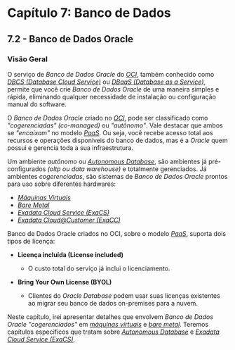 # Capítulo 7: Banco de Dados

## 7.2 - Banco de Dados Oracle

### __Visão Geral__

O serviço de _Banco de Dados Oracle_ do _[OCI](https://www.oracle.com/cloud/)_, também conhecido como _[DBCS (Database Cloud Service)](https://docs.oracle.com/pt-br/iaas/Content/Database/Concepts/databaseoverview.htm)_ ou _[DBaaS (Database as a Service)](https://en.wikipedia.org/wiki/Data_as_a_service)_, permite que você crie _Banco de Dados Oracle_ de uma maneira simples e rápida, eliminando qualquer necessidade de instalação ou configuração manual do software.

O _Banco de Dados Oracle_ criado no _[OCI](https://www.oracle.com/cloud/)_, pode ser classificado como _"cogerenciadas" (co-managed)_ ou _"autônomo"_. Vale destacar que ambos se _"encaixam"_ no modelo _[PaaS](https://pt.wikipedia.org/wiki/Plataforma_como_servi%C3%A7o)_. Ou seja, você recebe acesso total aos recursos e operações disponíveis do banco de dados, mas é a _Oracle_ quem possui e gerencia toda a sua infraestrutura.

Um ambiente _autônomo_ ou _[Autonomous Database](https://docs.oracle.com/pt-br/iaas/Content/Database/Concepts/adboverview.htm#Overview_of_Autonomous_Databases)_, são ambientes já pré-configurados _(oltp ou data warehouse)_ e totalmente gerenciados. Já ambientes _cogerenciadas_, são sistemas de _Banco de Dados Oracle_ prontos para uso sobre diferentes hardwares:

- _[Máquinas Virtuais](https://docs.oracle.com/pt-br/iaas/Content/Database/Concepts/overview.htm#Virtual)_
- _[Bare Metal](https://docs.oracle.com/pt-br/iaas/Content/Database/Concepts/overview.htm#baremetal)_
- _[Exadata Cloud Service (ExaCS)](https://docs.oracle.com/pt-br/iaas/Content/Database/Concepts/exaoverview.htm)_
- _[Exadata Cloud@Customer (ExaCC)](https://docs.oracle.com/pt-br/iaas/exadata/index.html)_

Banco de Dados Oracle criados no OCI, sobre o modelo _[PaaS](https://pt.wikipedia.org/wiki/Plataforma_como_servi%C3%A7o)_, suporta dois tipos de licença:

- **Licença incluída (License included)**
    - O custo total do serviço já inclui o licenciamento.
    
- **Bring Your Own License (BYOL)**
    - Clientes do _Oracle Database_ podem usar suas licenças existentes ao migrar seu banco de dados on-premises para a nuvem. 

Neste capítulo, irei apresentar detalhes que envolvem _Banco de Dados Oracle_ _"cogerenciados"_ em _[máquinas virtuais](https://docs.oracle.com/pt-br/iaas/Content/Database/Concepts/overview.htm#Virtual)_ e _[bare metal](https://docs.oracle.com/pt-br/iaas/Content/Database/Concepts/overview.htm#baremetal)_. Teremos capítulos especificos que tratam sobre _[Autonomous Database](https://docs.oracle.com/pt-br/iaas/Content/Database/Concepts/adboverview.htm#Overview_of_Autonomous_Databases)_ e _[Exadata Cloud Service (ExaCS)](https://docs.oracle.com/pt-br/iaas/Content/Database/Concepts/exaoverview.htm)_.

